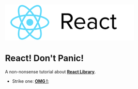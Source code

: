 ![](./react.png)
# React! Don't Panic!

A non-nonsense tutorial about [**React Library**](https://reactjs.org).

- Strike one: [**OMG !**](./inicio/);
